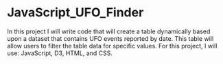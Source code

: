 # JavaScript_UFO_Finder
In this project I will write code that will create a table dynamically based upon a dataset that contains UFO events reported by date. This table will allow users to filter the table data for specific values. For this project, I will use: JavaScript, D3, HTML, and CSS. 

